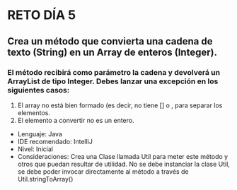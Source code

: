 # RETO DÍA 5

## Crea un método que convierta una cadena de texto (String) en un Array de enteros (Integer). 
### El método recibirá como parámetro la cadena y devolverá un ArrayList de tipo Integer. Debes lanzar una excepción en los siguientes casos:
1. El array no está bien formado (es decir, no tiene [] o , para separar los elementos.
2. El elemento a convertir no es un entero.

* Lenguaje: Java 
* IDE recomendado: IntelliJ
* Nivel: Inicial 
* Consideraciones: Crea una Clase llamada Util para meter este método y otros que puedan resultar de utilidad. No se debe instanciar la clase Util, se debe poder invocar directamente al método a través de Util.stringToArray() 
